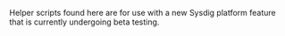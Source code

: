 Helper scripts found here are for use with a new Sysdig platform feature that is currently undergoing beta testing.
